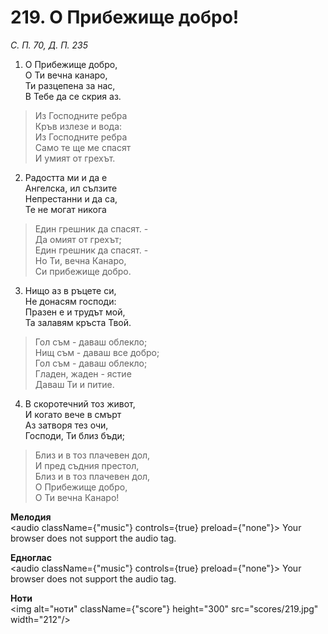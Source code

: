 # 219. О Прибежище добро!  

*С. П. 70, Д. П. 235*  

1. О Прибежище добро,  
О Ти вечна канаро,  
Ти разцепена за нас,  
В Тебе да се скрия аз.  

> Из Господните ребра  
> Кръв излезе и вода:  
> Из Господните ребра  
> Само те ще ме спасят  
> И умият от грехът.  

2. Радостта ми и да е  
Ангелска, ил сълзите  
Непрестанни и да са,  
Те не могат никога  

> Един грешник да спасят. -  
> Да омият от грехът;  
> Един грешник да спасят. -  
> Но Ти, вечна Канаро,  
> Си прибежище добро.  

3. Нищо аз в ръцете си,  
Не донасям господи:  
Празен е и трудът мой,  
Та залавям кръста Твой.  

> Гол съм - даваш облекло;  
> Нищ съм - даваш все добро;  
> Гол съм - даваш облекло;  
> Гладен, жаден - ястие  
> Даваш Ти и питие.  

4. В скоротечний тоз живот,  
И когато вече в смърт  
Аз затворя тез очи,  
Господи, Ти близ бъди;  

> Близ и в тоз плачевен дол,  
> И пред съдния престол,  
> Близ и в тоз плачевен дол,  
> О Прибежище добро,  
> О Ти вечна Канаро!  

__Мелодия__  
<audio className={"music"} controls={true} preload={"none"}><source src="mp3/219.mp3" type="audio/mpeg"/>
Your browser does not support the audio tag.
</audio>  

__Едноглас__  
<audio className={"music"} controls={true} preload={"none"}><source src="transp/219.mp3" type="audio/mpeg"/>
Your browser does not support the audio tag.
</audio>  

__Ноти__  
<img alt="ноти" className={"score"} height="300" src="scores/219.jpg" width="212"/>

